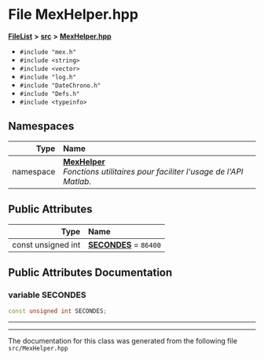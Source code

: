 

# File MexHelper.hpp



[**FileList**](files.md) **>** [**src**](dir_68267d1309a1af8e8297ef4c3efbcdba.md) **>** [**MexHelper.hpp**](MexHelper_8hpp.md)





* `#include "mex.h"`
* `#include <string>`
* `#include <vector>`
* `#include "log.h"`
* `#include "DateChrono.h"`
* `#include "Defs.h"`
* `#include <typeinfo>`













## Namespaces

| Type | Name |
| ---: | :--- |
| namespace | [**MexHelper**](namespaceMexHelper.md) <br>_Fonctions utilitaires pour faciliter l'usage de l'API Matlab._  |








## Public Attributes

| Type | Name |
| ---: | :--- |
|  const unsigned int | [**SECONDES**](#variable-secondes)   = `86400`<br> |












































## Public Attributes Documentation




### variable SECONDES 

```C++
const unsigned int SECONDES;
```




<hr>

------------------------------
The documentation for this class was generated from the following file `src/MexHelper.hpp`

